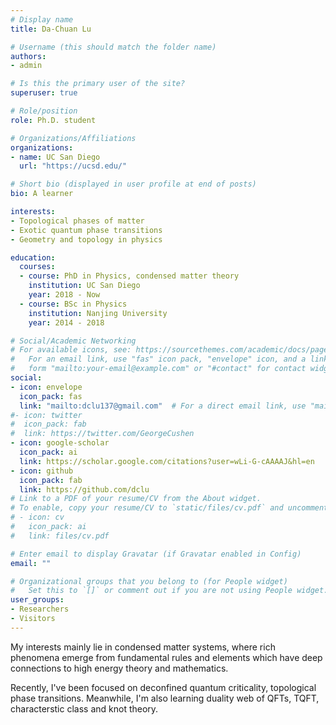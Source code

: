 ```yaml
---
# Display name
title: Da-Chuan Lu

# Username (this should match the folder name)
authors:
- admin

# Is this the primary user of the site?
superuser: true

# Role/position
role: Ph.D. student

# Organizations/Affiliations
organizations:
- name: UC San Diego
  url: "https://ucsd.edu/"

# Short bio (displayed in user profile at end of posts)
bio: A learner 

interests:
- Topological phases of matter
- Exotic quantum phase transitions
- Geometry and topology in physics

education:
  courses:
  - course: PhD in Physics, condensed matter theory
    institution: UC San Diego
    year: 2018 - Now
  - course: BSc in Physics
    institution: Nanjing University
    year: 2014 - 2018

# Social/Academic Networking
# For available icons, see: https://sourcethemes.com/academic/docs/page-builder/#icons
#   For an email link, use "fas" icon pack, "envelope" icon, and a link in the
#   form "mailto:your-email@example.com" or "#contact" for contact widget.
social:
- icon: envelope
  icon_pack: fas
  link: "mailto:dclu137@gmail.com"  # For a direct email link, use "mailto:test@example.org".
#- icon: twitter
#  icon_pack: fab
#  link: https://twitter.com/GeorgeCushen
- icon: google-scholar
  icon_pack: ai
  link: https://scholar.google.com/citations?user=wLi-G-cAAAAJ&hl=en
- icon: github
  icon_pack: fab
  link: https://github.com/dclu
# Link to a PDF of your resume/CV from the About widget.
# To enable, copy your resume/CV to `static/files/cv.pdf` and uncomment the lines below.
# - icon: cv
#   icon_pack: ai
#   link: files/cv.pdf

# Enter email to display Gravatar (if Gravatar enabled in Config)
email: ""

# Organizational groups that you belong to (for People widget)
#   Set this to `[]` or comment out if you are not using People widget.
user_groups:
- Researchers
- Visitors
---
```


My interests mainly lie in condensed matter systems, where rich phenomena emerge from fundamental rules and elements which have deep connections to high energy theory and mathematics. 

Recently, I've been focused on deconfined quantum criticality, topological phase transitions. Meanwhile, I'm also learning duality web of QFTs, TQFT, characterstic class and knot theory. 